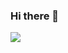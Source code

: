 ### Hi there 👋

<!--
**AhmedAlghoul/AhmedAlghoul** is a ✨ _special_ ✨ repository because its `README.md` (this file) appears on your GitHub profile.

Here are some ideas to get you started:

- 🔭 I’m currently working on ...
- 🌱 I’m currently learning ...
- 👯 I’m looking to collaborate on ...
- 🤔 I’m looking for help with ...
- 💬 Ask me about ...
- 📫 How to reach me: ...
- 😄 Pronouns: ...
- ⚡ Fun fact: ...
-->

<picture>
    <source media="(prefers-color-scheme: dark)" srcset="https://streak-stats.demolab.com?user=AhmedAlghoul&theme=dark" />
    <img src="https://streak-stats.demolab.com?user=AhmedAlghoul&theme=default" />
</picture>
